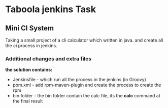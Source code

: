 # Taboola jenkins Task

## Mini CI System

Taking a small project of a cli calculator which written in java.
and create all the ci process in jenkins.

### Additional changes and extra files

**the solution contains:**
* Jenkinsfile - which run all the process in the jenkins (in Groovy)
* pom.xml - add rpm-maven-plugin and create the process to create the rpm
* bin folder - the bin folder contain the calc file, its the **calc** command at the final result
